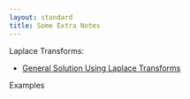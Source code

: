 ```yaml
---
layout: standard
title: Some Extra Notes
---
```


Laplace Transforms:

- [General Solution Using Laplace Transforms](genSoln.md)

Examples